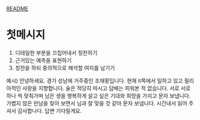 [README](../README.md)

# 첫메시지
1. 디테일한 부분을 끄집어내서 칭찬하기
2. 근거있는 예측을 표현하기
3. 칭찬을 하되 중의적으로 해석할 여지를 남기기

예시) 
안녕하세요.
경기 성남에 거주중인 조재황입니다.
현재 it쪽에서 일하고 있고
필리아적인 사랑을 지향합니다.
술은 적당히 마시고 담배는 피워본 적 없습니다.
서로 서로 하나 씩 맞춰가며 남은 생을 행복하게 살고 싶은 기대와 희망을 가지고 문자 보냅니다.
가볍지 않은 만남을 찾아 보면서 님과 잘 맞을 것 같아 문자 보냅니다.
시간내서 읽어 주셔서 감사합나다.
답변 기다릴게요.